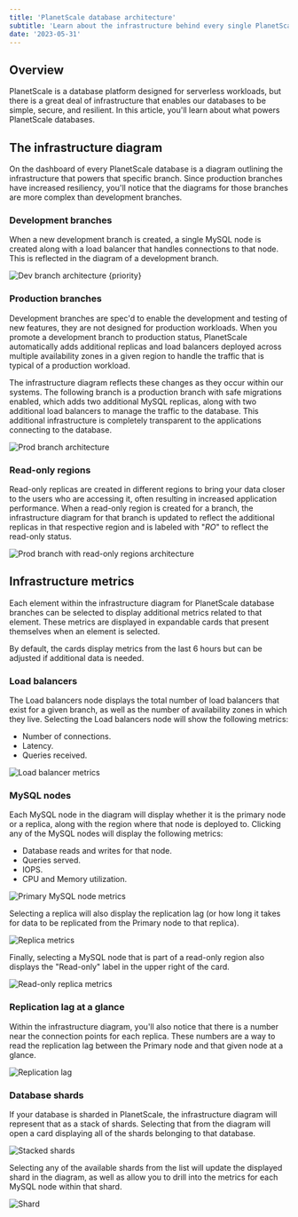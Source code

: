 ```yaml
---
title: 'PlanetScale database architecture'
subtitle: 'Learn about the infrastructure behind every single PlanetScale database'
date: '2023-05-31'
---
```


## Overview

PlanetScale is a database platform designed for serverless workloads, but there is a great deal of infrastructure that enables our databases to be simple, secure, and resilient. In this article, you'll learn about what powers PlanetScale databases.

## The infrastructure diagram

On the dashboard of every PlanetScale database is a diagram outlining the infrastructure that powers that specific branch. Since production branches have increased resiliency, you'll notice that the diagrams for those branches are more complex than development branches.

### Development branches

When a new development branch is created, a single MySQL node is created along with a load balancer that handles connections to that node. This is reflected in the diagram of a development branch.

![Dev branch architecture {priority}](/assets/docs/concepts/architecture/dev-infra.png)

### Production branches

Development branches are spec'd to enable the development and testing of new features, they are not designed for production workloads. When you promote a development branch to production status, PlanetScale automatically adds additional replicas and load balancers deployed across multiple availability zones in a given region to handle the traffic that is typical of a production workload.

The infrastructure diagram reflects these changes as they occur within our systems. The following branch is a production branch with safe migrations enabled, which adds two additional MySQL replicas, along with two additional load balancers to manage the traffic to the database. This additional infrastructure is completely transparent to the applications connecting to the database.

![Prod branch architecture](/assets/docs/concepts/architecture/prod-infra.png)

### Read-only regions

Read-only replicas are created in different regions to bring your data closer to the users who are accessing it, often resulting in increased application performance. When a read-only region is created for a branch, the infrastructure diagram for that branch is updated to reflect the additional replicas in that respective region and is labeled with "_RO_" to reflect the read-only status.

![Prod branch with read-only regions architecture](/assets/docs/concepts/architecture/prod-with-portals.png)

## Infrastructure metrics

Each element within the infrastructure diagram for PlanetScale database branches can be selected to display additional metrics related to that element. These metrics are displayed in expandable cards that present themselves when an element is selected.

By default, the cards display metrics from the last 6 hours but can be adjusted if additional data is needed.

### Load balancers

The Load balancers node displays the total number of load balancers that exist for a given branch, as well as the number of availability zones in which they live. Selecting the Load balancers node will show the following metrics:

- Number of connections.
- Latency.
- Queries received.

![Load balancer metrics](/assets/docs/concepts/architecture/load-balancer.png)

### MySQL nodes

Each MySQL node in the diagram will display whether it is the primary node or a replica, along with the region where that node is deployed to. Clicking any of the MySQL nodes will display the following metrics:

- Database reads and writes for that node.
- Queries served.
- IOPS.
- CPU and Memory utilization.

![Primary MySQL node metrics](/assets/docs/concepts/architecture/primary.png)

Selecting a replica will also display the replication lag (or how long it takes for data to be replicated from the Primary node to that replica).

![Replica metrics](/assets/docs/concepts/architecture/replica.png)

Finally, selecting a MySQL node that is part of a read-only region also displays the "Read-only" label in the upper right of the card.

![Read-only replica metrics](/assets/docs/concepts/architecture/read-only-replica.png)

### Replication lag at a glance

Within the infrastructure diagram, you'll also notice that there is a number near the connection points for each replica. These numbers are a way to read the replication lag between the Primary node and that given node at a glance.

![Replication lag](/assets/docs/concepts/architecture/replication-lag-overview.png)

### Database shards

If your database is sharded in PlanetScale, the infrastructure diagram will represent that as a stack of shards. Selecting that from the diagram will open a card displaying all of the shards belonging to that database.

![Stacked shards](/assets/docs/concepts/architecture/shard-stack.png)

Selecting any of the available shards from the list will update the displayed shard in the diagram, as well as allow you to drill into the metrics for each MySQL node within that shard.

![Shard](/assets/docs/concepts/architecture/shard.png)
